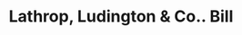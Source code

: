 ---
doi: 10.7916/D81N9C6J
date_other: '1859'
date_other_textual: '1859'
form: printed ephemera
genre:
- Invoices
name:
- Lathrop, Ludington & Co.
object_in_context_url: https://biggert.cul.columbia.edu/items/view/ave_biggert_01050
subject_hierarchical_geographic:
- New York, New York, United States
subject_name:
- Lathrop, Ludington & Co.
title: Lathrop, Ludington & Co.. Bill
sort_title: Lathrop, Ludington & Co.. Bill
call_number: ave_biggert_01050
coordinates:
- 40.71277777777778,-74.00583333333333
pid: ave_biggert_01050
identifiers: ave_biggert_01050
thumbnail: https://derivativo-1.library.columbia.edu/iiif/2/ldpd:344458/full/!256,256/0/native.jpg
permalink: /biggert/ave_biggert_01050/
layout: iiif-image-page
---